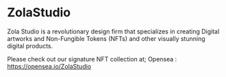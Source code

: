 # ZolaStudio

Zola Studio is a revolutionary design firm that specializes in creating Digital artworks and Non-Fungible Tokens (NFTs) and other visually stunning digital products.

Please check out our signature NFT collection at; Opensea : https://opensea.io/ZolaStudio
